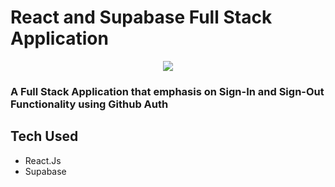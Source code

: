 # React and Supabase Full Stack Application

<p align="center" height="100px" width="200px"> 
  <img src="https://github.com/Jassi10000/my-first-react-and-supabase-project/blob/main/images/CoverImage.png">
</p>

### A Full Stack Application that emphasis on Sign-In and Sign-Out Functionality using Github Auth 

## Tech Used 
* React.Js
* Supabase
